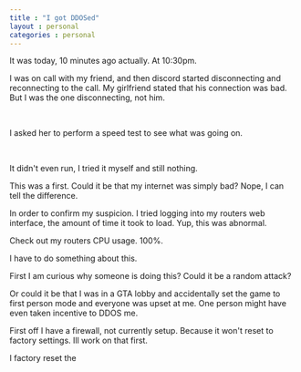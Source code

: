 ```yaml
---
title : "I got DDOSed"
layout : personal
categories : personal
---
```

It was today, 10 minutes ago actually. At 10:30pm.

I was on call with my friend, and then discord started disconnecting and reconnecting to the call. My girlfriend stated that his connection was bad.
<br />
But I was the one disconnecting, not him.

<br />

I asked her to perform a speed test to see what was going on.

<br />

It didn't even run, I tried it myself and still nothing.
<br />

This was a first. Could it be that my internet was simply bad? Nope, I can tell the difference. 

In order to confirm my suspicion. I tried logging into my routers web interface, the amount of time it took to load. Yup, this was abnormal.

Check out my routers CPU usage.
100%.


I have to do something about this.


First I am curious why someone is doing this? Could it be a random attack?

Or could it be that I was in a GTA lobby and accidentally set the game to first person mode and everyone was upset at me. One person might have even taken incentive to DDOS me.

First off I have a firewall, not currently setup. Because it won't reset to factory settings. Ill work on that first.

I factory reset the 